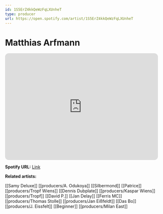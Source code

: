```yaml
---
id: 1S5ErZ4kkQeWzFqLXUnheT
type: producer
url: https://open.spotify.com/artist/1S5ErZ4kkQeWzFqLXUnheT
---
```

# Matthias Arfmann

<iframe style="border-radius:12px" src="https://open.spotify.com/embed/artist/1S5ErZ4kkQeWzFqLXUnheT" width="100%" height="352" frameBorder="0" allowfullscreen="" allow="autoplay; clipboard-write; encrypted-media; fullscreen; picture-in-picture" loading="lazy"></iframe>

**Spotify URL:** [Link](https://open.spotify.com/artist/1S5ErZ4kkQeWzFqLXUnheT)

**Related artists:**

[[Samy Deluxe]]
[[producers/A. Odukoya]]
[[Silbermond]]
[[Patrice]]
[[producers/Tropf Wiens]]
[[Dennis Dubplate]]
[[producers/Kaspar Wiens]]
[[producers/Tropf]]
[[David P.]]
[[Jan Delay]]
[[Ferris MC]]
[[producers/Thomas Stolle]]
[[producers/Jan Eißfeldt]]
[[Das Bo]]
[[producers/J. Eissfelt]]
[[Beginner]]
[[producers/Milan East]]
